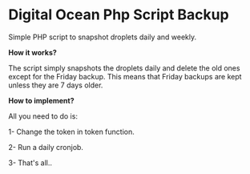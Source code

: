 # Digital Ocean Php Script Backup
Simple PHP script to snapshot droplets daily and weekly.

**How it works?**

The script simply snapshots the droplets daily and delete the old ones except for the Friday backup.
This means that Friday backups are kept unless they are 7 days older.

**How to implement?**

All you need to do is:

1- Change the token in token function.

2- Run a daily cronjob.

3- That's all..

